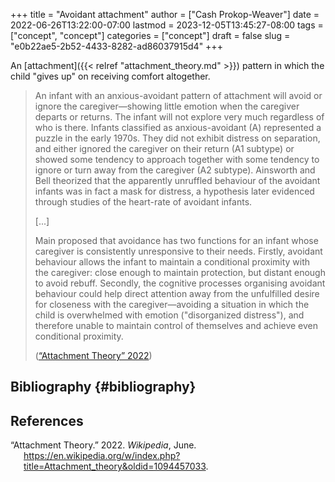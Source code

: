 +++
title = "Avoidant attachment"
author = ["Cash Prokop-Weaver"]
date = 2022-06-26T13:22:00-07:00
lastmod = 2023-12-05T13:45:27-08:00
tags = ["concept", "concept"]
categories = ["concept"]
draft = false
slug = "e0b22ae5-2b52-4433-8282-ad86037915d4"
+++

An [attachment]({{< relref "attachment_theory.md" >}}) pattern in which the child "gives up" on receiving comfort altogether.

> An infant with an anxious-avoidant pattern of attachment will avoid or ignore the caregiver—showing little emotion when the caregiver departs or returns. The infant will not explore very much regardless of who is there. Infants classified as anxious-avoidant (A) represented a puzzle in the early 1970s. They did not exhibit distress on separation, and either ignored the caregiver on their return (A1 subtype) or showed some tendency to approach together with some tendency to ignore or turn away from the caregiver (A2 subtype). Ainsworth and Bell theorized that the apparently unruffled behaviour of the avoidant infants was in fact a mask for distress, a hypothesis later evidenced through studies of the heart-rate of avoidant infants.
>
> [...]
>
> Main proposed that avoidance has two functions for an infant whose caregiver is consistently unresponsive to their needs. Firstly, avoidant behaviour allows the infant to maintain a conditional proximity with the caregiver: close enough to maintain protection, but distant enough to avoid rebuff. Secondly, the cognitive processes organising avoidant behaviour could help direct attention away from the unfulfilled desire for closeness with the caregiver—avoiding a situation in which the child is overwhelmed with emotion ("disorganized distress"), and therefore unable to maintain control of themselves and achieve even conditional proximity.
>
> (<a href="#citeproc_bib_item_1">“Attachment Theory” 2022</a>)


## Bibliography {#bibliography}

## References

<style>.csl-entry{text-indent: -1.5em; margin-left: 1.5em;}</style><div class="csl-bib-body">
  <div class="csl-entry"><a id="citeproc_bib_item_1"></a>“Attachment Theory.” 2022. <i>Wikipedia</i>, June. <a href="https://en.wikipedia.org/w/index.php?title=Attachment_theory&oldid=1094457033">https://en.wikipedia.org/w/index.php?title=Attachment_theory&#38;oldid=1094457033</a>.</div>
</div>

